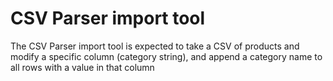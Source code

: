 # CSV Parser import tool
The CSV Parser import tool is expected to take a CSV of products and modify a specific column (category string), and append a category name to all rows with a value in that column 
